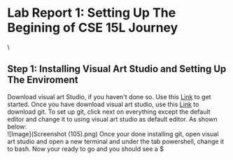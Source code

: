 # Lab Report 1: Setting Up The Begining of CSE 15L Journey  
\
## Step 1: Installing Visual Art Studio and Setting Up The Enviroment 

Download visual art Studio, if you haven't done so. Use this [Link](https://code.visualstudio.com/) to get started. Once you have download visual art studio,
use this [Link](https://gitforwindows.org/) to download git. To set up git, click next on everything except the default editor and change it to using visual 
art studio as default editor. As shown below:\
![Image](Screenshot (105).png)
Once your done installing git, open visual art studio and open a new terminal and under the tab powershell, change it to bash. Now your ready to go and you should
see a $
